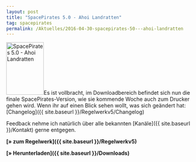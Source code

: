 ```yaml
---
layout: post
title: "SpacePirates 5.0 - Ahoi Landratten"
tag: spacepirates
permalink: /Aktuelles/2016-04-30-spacepirates-50---ahoi-landratten
---
```


<img alt="SpacePirates 5.0 - Ahoi Landratten" class="floatleft" height="140" src="{{ site.baseurl }}/assets/pics/spacepirates/titel/spacepiratesv5-tn.png" width="100"/>Es ist vollbracht, im Downloadbereich befindet sich nun die finale SpacePirates-Version, wie sie kommende Woche auch zum Drucker gehen wird. Wenn ihr auf einen Blick sehen wollt, was sich geändert hat: [Changelog]({{ site.baseurl }}/Regelwerkv5/Changelog)

Feedback nehme ich natürlich über alle bekannten [Kanäle]({{ site.baseurl }}/Kontakt) gerne entgegen.

**[&raquo; zum Regelwerk]({{ site.baseurl }}/Regelwerkv5)**

**[&raquo; Herunterladen]({{ site.baseurl }}/Downloads)**



